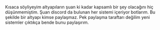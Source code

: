 Kısaca söyliyeyim altyapıların şuan ki kadar kapsamlı bir şey olacağını hiç düşünmemiştim. Şuan discord da bulunan her sistemi içeriyor botlarım. Bu şekilde bir altyapı kimse paylaşmaz. Pek paylaşma taraftarı değilim yeni sistemler çıktıkça bende bunu paylaşırım.
